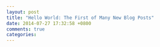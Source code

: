 ```yaml
---
layout: post
title: "Hello World: The First of Many New Blog Posts"
date: 2014-07-27 17:32:58 +0800
comments: true
categories: 
---
```

